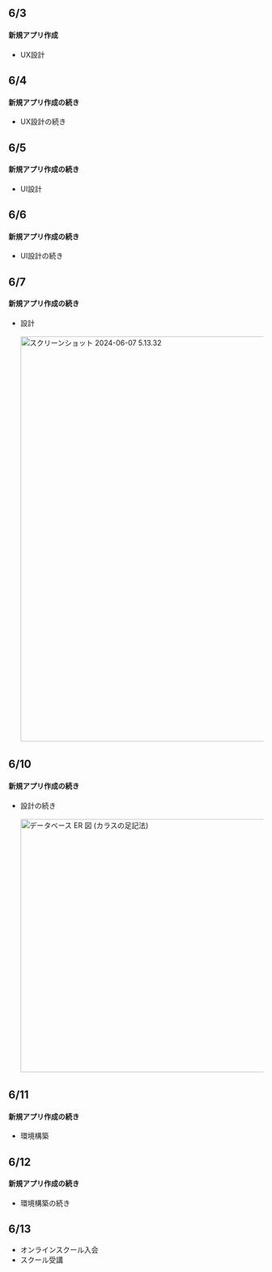 ## 6/3<br>
#### 新規アプリ作成<br>
- UX設計<br>
## 6/4<br>
#### 新規アプリ作成の続き<br>
- UX設計の続き<br>
## 6/5<br>
#### 新規アプリ作成の続き<br>
- UI設計<br>
## 6/6<br>
#### 新規アプリ作成の続き<br>
- UI設計の続き<br>
## 6/7<br>
#### 新規アプリ作成の続き<br>
- 設計<br>
&emsp;<img width="800" alt="スクリーンショット 2024-06-07 5.13.32" src="https://github.com/1080tomoyo/TIL/assets/143313394/4ade313b-fb3b-4492-bbd2-27eea92f96b2"><br>
## 6/10<br>
#### 新規アプリ作成の続き<br>
- 設計の続き<br>
&emsp;<img width="500" alt="データベース ER 図 (カラスの足記法)" src="https://github.com/1080tomoyo/TIL/assets/143313394/c5afcda1-cde4-4447-867c-cf926e1d2097"><br>
## 6/11<br>
#### 新規アプリ作成の続き<br>
- 環境構築<br>
## 6/12<br>
#### 新規アプリ作成の続き<br>
- 環境構築の続き<br>
## 6/13<br>
- オンラインスクール入会<br>
- スクール受講<br>

